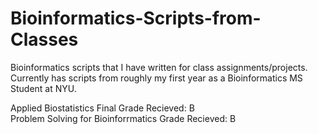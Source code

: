 # Bioinformatics-Scripts-from-Classes

Bioinformatics scripts that I have written for class assignments/projects. Currently has scripts from roughly my first year as a Bioinformatics MS Student at NYU.

Applied Biostatistics Final Grade Recieved: B\
Problem Solving for Bioinforrmatics Grade  Recieved: B
